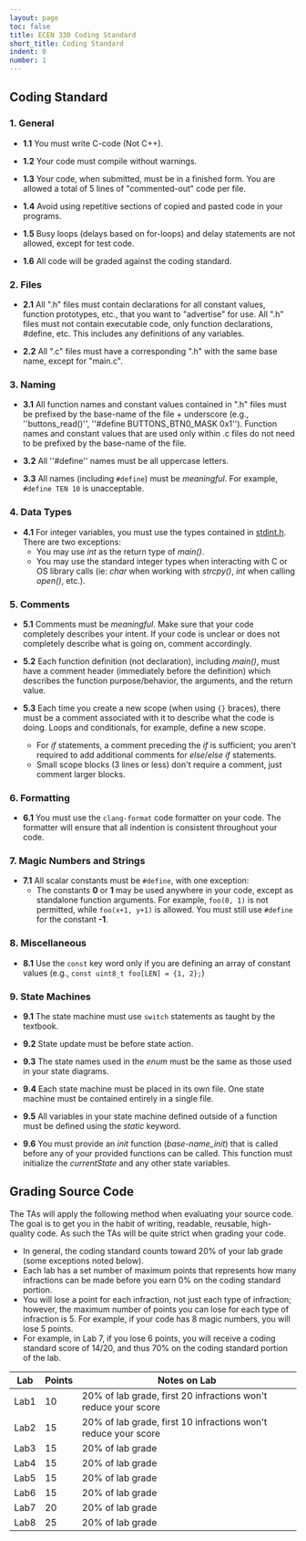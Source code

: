 ```yaml
---
layout: page
toc: false
title: ECEN 330 Coding Standard
short_title: Coding Standard
indent: 0
number: 1
---
```




## Coding Standard

### 1. General
  * **1.1** You must write C-code (Not C++).

  * **1.2** Your code must compile without warnings.

  * **1.3** Your code, when submitted, must be in a finished form. You are allowed a total of 5 lines of "commented-out" code per file.

  * **1.4** Avoid using repetitive sections of copied and pasted code in your programs.

  * **1.5** Busy loops (delays based on for-loops) and delay statements are not allowed, except for test code.

  * **1.6** All code will be graded against the coding standard.


### 2. Files
  * **2.1** All ".h" files must contain declarations for all constant values, function prototypes, etc., that you want to "advertise" for use. All ".h" files must not contain executable code, only function declarations, #define, etc. This includes any definitions of any variables.

  * **2.2** All ".c" files must have a corresponding ".h" with the same base name, except for "main.c".


### 3. Naming
  * **3.1** All function names and constant values contained in ".h" files must be prefixed by the base-name of the file + underscore (e.g., ''buttons_read()'', ''#define BUTTONS_BTN0_MASK 0x1''). Function names and constant values that are used only within .c files do not need to be prefixed by the base-name of the file.

  * **3.2** All ''#define'' names must be all uppercase letters.

  * **3.3** All names (including `#define`) must be *meaningful*. For example, `#define TEN 10` is unacceptable.


### 4. Data Types
  * **4.1** For integer variables, you must use the types contained in [stdint.h](https://en.wikibooks.org/wiki/C_Programming/C_Reference/stdint.h). There are two exceptions:
    - You may use *int* as the return type of *main()*.
    - You may use the standard integer types when interacting with C or OS library calls (ie: *char* when working with *strcpy()*, *int* when calling *open()*, etc.).


### 5. Comments
  * **5.1** Comments must be *meaningful*. Make sure that your code completely describes your intent. If your code is unclear or does not completely describe what is going on, comment accordingly.

  * **5.2** Each function definition (not declaration), including *main()*, must have a comment header (immediately before the definition) which describes the function purpose/behavior, the arguments, and the return value.

  * **5.3** Each time you create a new scope (when using `{}` braces), there must be a comment associated with it to describe what the code is doing. Loops and conditionals, for example, define a new scope.
    - For *if* statements, a comment preceding the *if* is sufficient; you aren't required to add additional comments for *else*/*else if* statements.
    - Small scope blocks (3 lines or less) don't require a comment, just comment larger blocks.


### 6. Formatting
  * **6.1** You must use the `clang-format` code formatter on your code. The formatter will ensure that all indention is consistent throughout your code.


### 7. Magic Numbers and Strings
  * **7.1** All scalar constants must be `#define`, with one exception:
    * The constants **0** or **1** may be used anywhere in your code, except as standalone function arguments. For example, `foo(0, 1)` is not permitted, while `foo(x+1, y+1)` is allowed. You must still use `#define` for the constant **-1**.


### 8. Miscellaneous
  * **8.1** Use the `const` key word only if you are defining an array of constant values (e.g., `const uint8_t foo[LEN] = {1, 2};`)


### 9. State Machines
  * **9.1** The state machine must use `switch` statements as taught by the textbook.

  * **9.2** State update must be before state action.

  * **9.3** The state names used in the *enum* must be the same as those used in your state diagrams.

  * **9.4** Each state machine must be placed in its own file. One state machine must be contained entirely in a single file.

  * **9.5** All variables in your state machine defined outside of a function must be defined using the *static* keyword.

  * **9.6** You must provide an *init* function (*base-name_init*) that is called before any of your provided functions can be called. This function must initialize the *currentState* and any other state variables.


## Grading Source Code
The TAs will apply the following method when evaluating your source code. The goal is to get you in the habit of writing, readable, reusable, high-quality code. As such the TAs will be quite strict when grading your code.
  * In general, the coding standard counts toward 20% of your lab grade (some exceptions noted below).
  * Each lab has a set number of maximum points that represents how many infractions can be made before you earn 0% on the coding standard portion.
  * You will lose a point for each infraction, not just each type of infraction; however, the maximum number of points you can lose for each type of infraction is 5. For example, if your code has 8 magic numbers, you will lose 5 points.
  * For example, in Lab 7, if you lose 6 points, you will receive a coding standard score of 14/20, and thus 70% on the coding standard portion of the lab.

| Lab | Points | Notes on Lab |
|-----|--------|--------------|
| Lab1 | 10 | 20% of lab grade, first 20 infractions won't reduce your score |
| Lab2 | 15 | 20% of lab grade, first 10 infractions won't reduce your score |
| Lab3 | 15 | 20% of lab grade |
| Lab4 | 15 | 20% of lab grade |
| Lab5 | 15 | 20% of lab grade |
| Lab6 | 15 | 20% of lab grade |
| Lab7 | 20 | 20% of lab grade |
| Lab8 | 25 | 20% of lab grade |


<!--
  * For example, in Lab 4, if you lose 10 points, you will receive a coding standard score of 10/20, and thus 15%/30% on the coding standard portion of the lab.

| Lab | Points | Notes on Lab |
|-----|--------|--------------|
| Lab1 | 10 | Feedback given, but worth 0% of lab grade |
| Lab2 | 10 | 30% of lab grade, first 10 infractions won't reduce your score |
| Lab3 | 10 | 30% of lab grade |
| Lab4 | 20 | 30% of lab grade |
| Lab5 | 20 | 30% of lab grade |
| Lab6 | 30 | 30% of lab grade |
| Lab7 | 20 | 30% of lab grade |
-->
